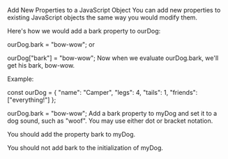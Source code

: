 Add New Properties to a JavaScript Object
You can add new properties to existing JavaScript objects the same way you would modify them.

Here's how we would add a bark property to ourDog:

ourDog.bark = "bow-wow";
or

ourDog["bark"] = "bow-wow";
Now when we evaluate ourDog.bark, we'll get his bark, bow-wow.

Example:

const ourDog = {
  "name": "Camper",
  "legs": 4,
  "tails": 1,
  "friends": ["everything!"]
};

ourDog.bark = "bow-wow";
Add a bark property to myDog and set it to a dog sound, such as "woof". You may use either dot or bracket notation.

You should add the property bark to myDog.

You should not add bark to the initialization of myDog.